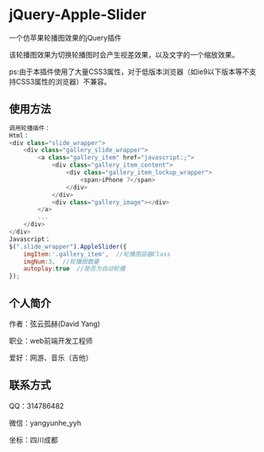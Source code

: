# jQuery-Apple-Slider
一个仿苹果轮播图效果的jQuery插件

该轮播图效果为切换轮播图时会产生视差效果，以及文字的一个缩放效果。

ps:由于本插件使用了大量CSS3属性，对于低版本浏览器（如ie9以下版本等不支持CSS3属性的浏览器）不兼容。

## 使用方法

``` javascript
调用轮播插件：
Html：
<div class="slide_wrapper">
	<div class="gallery_slide_wrapper">
		<a class="gallery_item" href="javascript:;">
			<div class="gallery_item_content">
				<div class="gallery_item_lockup_wrapper">
					<span>iPhone 7</span>
				</div>
			</div>
			<div class="gallery_image"></div>
		</a>
		...
	</div>
</div>	
Javascript：
$(".slide_wrapper").AppleSlider({
	imgItem:'.gallery_item',  //轮播图容器Class
	imgNum:3,  //轮播图数量
	autoplay:true  //是否为自动轮播
});
```

## 个人简介
作者：弦云孤赫(David Yang)

职业：web前端开发工程师

爱好：网游、音乐（吉他）

## 联系方式
QQ：314786482

微信：yangyunhe_yyh

坐标：四川成都

